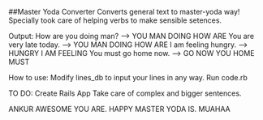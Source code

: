 ##Master Yoda Converter
Converts general text to master-yoda way! 
Specially took care of helping verbs to make sensible setences. 

Output:
How are you doing man? --> YOU MAN DOING HOW ARE 
You are very late today. --> YOU MAN DOING HOW ARE 
I am feeling hungry. --> HUNGRY I AM FEELING
You must go home now. --> GO NOW YOU HOME MUST

How to use: 
Modify lines_db to input your lines in any way. 
Run code.rb

TO DO:
Create Rails App
Take care of complex and bigger sentences.

ANKUR AWESOME YOU ARE. HAPPY MASTER YODA IS. MUAHAA
